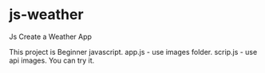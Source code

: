 # js-weather
Js Create a Weather App

This project is Beginner javascript.
app.js - use images folder.
scrip.js - use api images.
You can try it.
